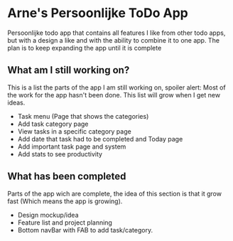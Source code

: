 # Arne's Persoonlijke ToDo App

Persoonlijke todo app that contains all features I like from other todo apps, but with a design a like and with the ability to combine it to one app.
The plan is to keep expanding the app until it is complete

## What am I still working on?

This is a list the parts of the app I am still working on, spoiler alert: Most of the work for the app hasn't been done.
This list will grow when I get new ideas.

- Task menu (Page that shows the categories)
- Add task category page
- View tasks in a specific category page
- Add date that task had to be completed and Today page
- Add important task page and system
- Add stats to see productivity

## What has been completed

Parts of the app wich are complete, the idea of this section is that it grow fast (Which means the app is growing).

- Design mockup/idea
- Feature list and project planning
- Bottom navBar with FAB to add task/category.